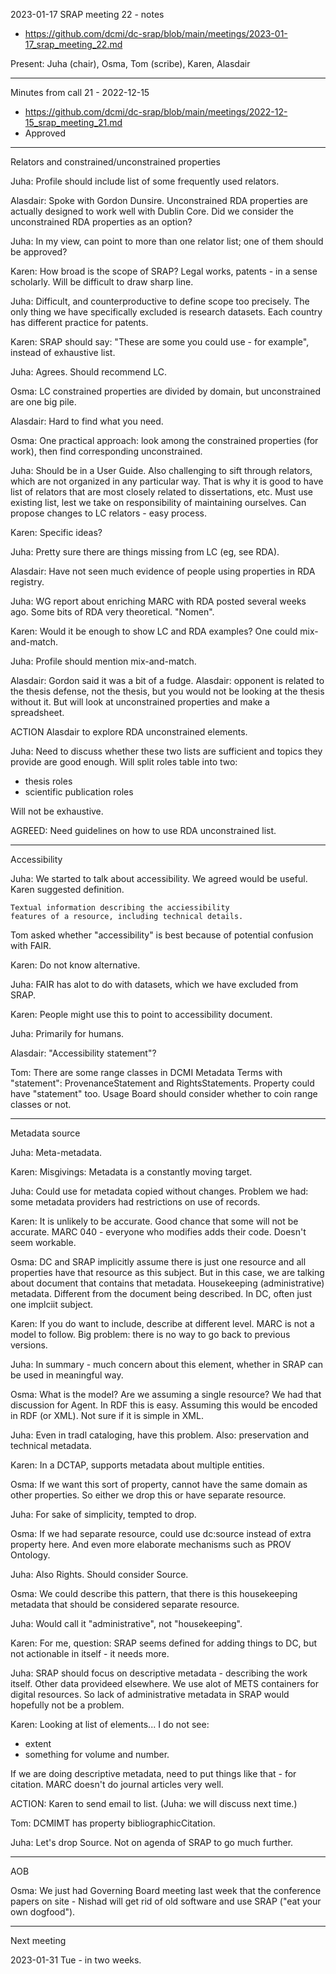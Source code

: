 2023-01-17 SRAP meeting 22 - notes
- https://github.com/dcmi/dc-srap/blob/main/meetings/2023-01-17_srap_meeting_22.md

Present: Juha (chair), Osma, Tom (scribe), Karen, Alasdair

---------------------------------------------------------
Minutes from call 21 - 2022-12-15
- https://github.com/dcmi/dc-srap/blob/main/meetings/2022-12-15_srap_meeting_21.md
- Approved 

---------------------------------------------------------
Relators and constrained/unconstrained properties

Juha: Profile should include list of some frequently 
used relators.

Alasdair: Spoke with Gordon Dunsire. Unconstrained RDA properties 
are actually designed to work well with Dublin Core. Did we 
consider the unconstrained RDA properties as an option?

Juha: In my view, can point to more than one relator list; 
one of them should be approved?

Karen: How broad is the scope of SRAP? Legal works, patents - 
in a sense scholarly. Will be difficult to draw sharp line.

Juha: Difficult, and counterproductive to define scope too 
precisely. The only thing we have specifically excluded is 
research datasets. Each country has different practice for 
patents.

Karen: SRAP should say: "These are some you could use - 
for example", instead of exhaustive list.

Juha: Agrees. Should recommend LC.

Osma: LC constrained properties are divided by domain, 
but unconstrained are one big pile. 

Alasdair: Hard to find what you need.

Osma: One practical approach: look among the constrained 
properties (for work), then find corresponding unconstrained.

Juha: Should be in a User Guide. Also challenging to sift 
through relators, which are not organized in any particular 
way. That is why it is good to have list of relators that 
are most closely related to dissertations, etc. Must use 
existing list, lest we take on responsibility of maintaining 
ourselves. Can propose changes to LC relators - easy process.

Karen: Specific ideas?

Juha: Pretty sure there are things missing from LC (eg, see 
RDA).

Alasdair: Have not seen much evidence of people using
properties in RDA registry.

Juha: WG report about enriching MARC with RDA posted several
weeks ago. Some bits of RDA very theoretical. "Nomen".

Karen: Would it be enough to show LC and RDA examples?
One could mix-and-match.

Juha: Profile should mention mix-and-match.

Alasdair: Gordon said it was a bit of a fudge. Alasdair:
opponent is related to the thesis defense, not the
thesis, but you would not be looking at the thesis
without it. But will look at unconstrained properties and
make a spreadsheet.

ACTION Alasdair to explore RDA unconstrained elements.

Juha: Need to discuss whether these two lists are
sufficient and topics they provide are good enough. Will
split roles table into two:

- thesis roles
- scientific publication roles

Will not be exhaustive. 

AGREED: Need guidelines on how to use RDA unconstrained
list.

---------------------------------------------------------
Accessibility

Juha: We started to talk about accessibility. We agreed
would be useful. Karen suggested definition.

    Textual information describing the acciessibility
    features of a resource, including technical details.

Tom asked whether "accessibility" is best because of
potential confusion with FAIR.

Karen: Do not know alternative.

Juha: FAIR has alot to do with datasets, which we have 
excluded from SRAP.

Karen: People might use this to point to accessibility
document.

Juha: Primarily for humans.

Alasdair: "Accessibility statement"?

Tom: There are some range classes in DCMI Metadata Terms
with "statement": ProvenanceStatement and
RightsStatements. Property could have "statement" too.
Usage Board should consider whether to coin range classes
or not.

---------------------------------------------------------
Metadata source

Juha: Meta-metadata.

Karen: Misgivings: Metadata is a constantly moving target. 

Juha: Could use for metadata copied without changes.
Problem we had: some metadata providers had restrictions
on use of records.

Karen: It is unlikely to be accurate. Good chance that
some will not be accurate. MARC 040 - everyone who
modifies adds their code. Doesn't seem workable.

Osma: DC and SRAP implicitly assume there is just one
resource and all properties have that resource as this
subject. But in this case, we are talking about document
that contains that metadata. Housekeeping
(administrative) metadata. Different from the document
being described. In DC, often just one implciit subject.

Karen: If you do want to include, describe at different
level. MARC is not a model to follow. Big problem: there
is no way to go back to previous versions.

Juha: In summary - much concern about this element,
whether in SRAP can be used in meaningful way.

Osma: What is the model? Are we assuming a single resource?
We had that discussion for Agent. In RDF this is easy. 
Assuming this would be encoded in RDF (or XML). Not sure if 
it is simple in XML.

Juha: Even in tradl cataloging, have this problem. Also: 
preservation and technical metadata. 

Karen: In a DCTAP, supports metadata about multiple entities.

Osma: If we want this sort of property, cannot have the 
same domain as other properties. So either we drop this 
or have separate resource.

Juha: For sake of simplicity, tempted to drop.

Osma: If we had separate resource, could use dc:source 
instead of extra property here. And even more elaborate 
mechanisms such as PROV Ontology.

Juha: Also Rights. Should consider Source.

Osma: We could describe this pattern, that there 
is this housekeeping metadata that should be considered 
separate resource.

Juha: Would call it "administrative", not "housekeeping".

Karen: For me, question: SRAP seems defined for adding 
things to DC, but not actionable in itself - it needs 
more.

Juha: SRAP should focus on descriptive metadata - 
describing the work itself. Other data provideed elsewhere.
We use alot of METS containers for digital resources.
So lack of administrative metadata in SRAP would 
hopefully not be a problem.

Karen: Looking at list of elements... I do not see:
- extent
- something for volume and number.

If we are doing descriptive metadata, need to put things 
like that - for citation. MARC doesn't do journal articles 
very well.

ACTION: Karen to send email to list. (Juha: we will 
discuss next time.)

Tom: DCMIMT has property bibliographicCitation.

Juha: Let's drop Source. Not on agenda of SRAP to 
go much further.

---------------------------------------------------------
AOB

Osma: We just had Governing Board meeting last week that
the conference papers on site - Nishad will get rid of
old software and use SRAP ("eat your own dogfood").

---------------------------------------------------------
Next meeting

2023-01-31 Tue - in two weeks.


